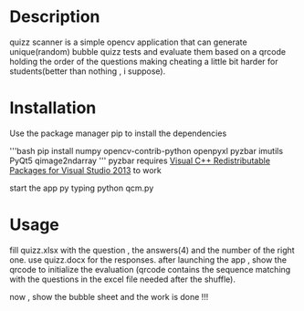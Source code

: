 # Description
quizz scanner is a simple opencv application that can generate unique(random) bubble quizz tests and evaluate them based on a qrcode holding the order of the questions making cheating a little bit harder for students(better than nothing , i suppose).

# Installation
Use the package manager pip to install the dependencies

'''bash
pip install numpy opencv-contrib-python openpyxl pyzbar imutils PyQt5 qimage2ndarray
'''
pyzbar requires  [Visual C++ Redistributable Packages for Visual Studio 2013](https://www.microsoft.com/en-US/download/details.aspx?id=40784) to work

start the app py typing python qcm.py

# Usage
fill quizz.xlsx with the question , the answers(4) and the number of the right one.
use quizz.docx for the responses.
after launching the app , show the qrcode to initialize the evaluation (qrcode contains the sequence matching with the questions in the excel file needed after the shuffle).

now , show the bubble sheet and the work is done !!!




